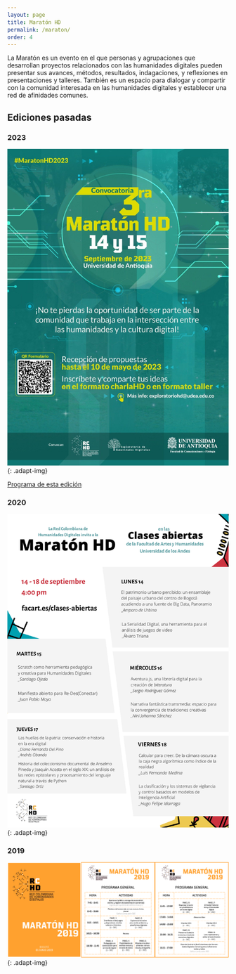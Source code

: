 ```yaml
---
layout: page
title: Maratón HD
permalink: /maraton/
order: 4
---
```


La Maratón es un evento en el que personas y agrupaciones que desarrollan proyectos relacionados con las humanidades digitales pueden presentar sus avances, métodos, resultados, indagaciones, y reflexiones en presentaciones y talleres. También es un espacio para dialogar y compartir con la comunidad interesada en las humanidades digitales y establecer una red de afinidades comunes.

## Ediciones pasadas

### 2023

![maratón 2023](/assets/maraton/MaratonHD2023.jpeg){: .adapt-img}

<a href="https://rchd.com.co/assets/maraton/Cronograma_Maraton_HD_2023.pdf">Programa de esta edición</a>

### 2020

![maratón 2023](/assets/maraton/MaratonHD2020.png){: .adapt-img}

### 2019

![maratón 2023](/assets/maraton/MaratonHD2019.png){: .adapt-img}